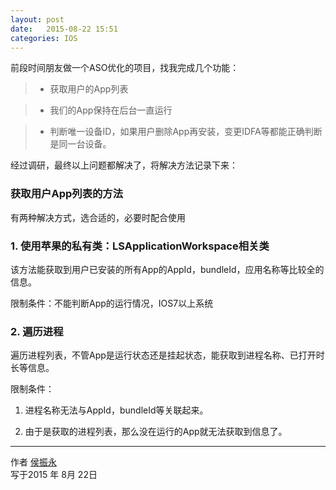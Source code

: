 ```yaml
---
layout: post
date:   2015-08-22 15:51
categories: IOS
---
```


前段时间朋友做一个ASO优化的项目，找我完成几个功能：

> * 获取用户的App列表

> * 我们的App保持在后台一直运行

> * 判断唯一设备ID，如果用户删除App再安装，变更IDFA等都能正确判断是同一台设备。

经过调研，最终以上问题都解决了，将解决方法记录下来：


### 获取用户App列表的方法

有两种解决方式，选合适的，必要时配合使用

### 1. 使用苹果的私有类：LSApplicationWorkspace相关类

该方法能获取到用户已安装的所有App的AppId，bundleId，应用名称等比较全的信息。

限制条件：不能判断App的运行情况，IOS7以上系统

### 2. 遍历进程

遍历进程列表，不管App是运行状态还是挂起状态，能获取到进程名称、已打开时长等信息。

限制条件：

1. 进程名称无法与AppId，bundleId等关联起来。

2. 由于是获取的进程列表，那么没在运行的App就无法获取到信息了。

------



作者 [侯振永][1]     
写于2015 年 8月 22日

[1]: https://zhenyonghou.github.io/